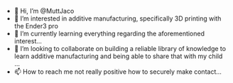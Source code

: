- 👋 Hi, I’m @MuttJaco
- 👀 I’m interested in additive manufacturing, specifically 3D printing with the Ender3 pro
- 🌱 I’m currently learning everything regarding the aforementioned interest...
- 💞️ I’m looking to collaborate on building a reliable library of knowledge to learn additive manufacturing and being able to share that with my child ...
- 📫 How to reach me not really positive how to securely make contact...

<!---
MuttJaco/MuttJaco is a ✨ special ✨ repository because its `README.md` (this file) appears on your GitHub profile.
You can click the Preview link to take a look at your changes.
--->
